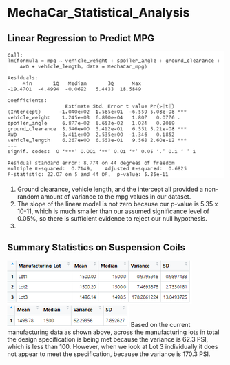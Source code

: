 # MechaCar_Statistical_Analysis

## Linear Regression to Predict MPG
![Multiple regression](https://github.com/secicciari/MechaCar_Statistical_Analysis/blob/main/resources/multiple_regression.PNG)
1. Ground clearance, vehicle length, and the intercept all provided a non-random amount of variance to the mpg values in our dataset.
2. The slope of the linear model is not zero because our p-value is 5.35 x 10-11, which is much smaller than our assumed significance level of 0.05%, so there is sufficient evidence to reject our null hypothesis.
3. 

## Summary Statistics on Suspension Coils
![Lot summary](https://github.com/secicciari/MechaCar_Statistical_Analysis/blob/main/resources/lot_summary.PNG)
![Total summary](https://github.com/secicciari/MechaCar_Statistical_Analysis/blob/main/resources/total_summary.PNG)
Based on the current manufacturing data as shown above, across the manufacturing lots in total the design specification is being met because the variance is 62.3 PSI, which is less than 100.
However, when we look at Lot 3 individually it does not appear to meet the specification, because the variance is 170.3 PSI.